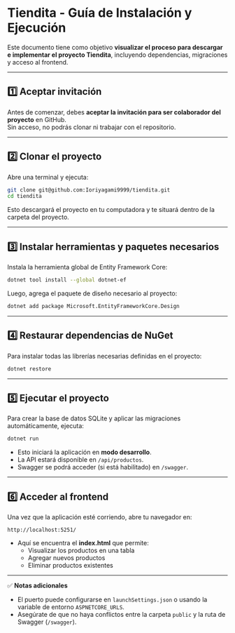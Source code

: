 # Tiendita - Guía de Instalación y Ejecución

Este documento tiene como objetivo **visualizar el proceso para descargar e implementar el proyecto Tiendita**, incluyendo dependencias, migraciones y acceso al frontend.

---

## 1️⃣ Aceptar invitación

Antes de comenzar, debes **aceptar la invitación para ser colaborador del proyecto** en GitHub.  
Sin acceso, no podrás clonar ni trabajar con el repositorio.

---

## 2️⃣ Clonar el proyecto

Abre una terminal y ejecuta:

```bash
git clone git@github.com:Ioriyagami9999/tiendita.git
cd tiendita
```

Esto descargará el proyecto en tu computadora y te situará dentro de la carpeta del proyecto.

---

## 3️⃣ Instalar herramientas y paquetes necesarios

Instala la herramienta global de Entity Framework Core:

```bash
dotnet tool install --global dotnet-ef
```

Luego, agrega el paquete de diseño necesario al proyecto:

```bash
dotnet add package Microsoft.EntityFrameworkCore.Design
```

---

## 4️⃣ Restaurar dependencias de NuGet

Para instalar todas las librerías necesarias definidas en el proyecto:

```bash
dotnet restore
```

---

## 5️⃣ Ejecutar el proyecto

Para crear la base de datos SQLite y aplicar las migraciones automáticamente, ejecuta:

```bash
dotnet run
```

- Esto iniciará la aplicación en **modo desarrollo**.  
- La API estará disponible en `/api/productos`.  
- Swagger se podrá acceder (si está habilitado) en `/swagger`.  

---

## 6️⃣ Acceder al frontend

Una vez que la aplicación esté corriendo, abre tu navegador en:

```
http://localhost:5251/
```

- Aquí se encuentra el **index.html** que permite:  
  - Visualizar los productos en una tabla  
  - Agregar nuevos productos  
  - Eliminar productos existentes  

---

✅ **Notas adicionales**

- El puerto puede configurarse en `launchSettings.json` o usando la variable de entorno `ASPNETCORE_URLS`.  
- Asegúrate de que no haya conflictos entre la carpeta `public` y la ruta de Swagger (`/swagger`).
